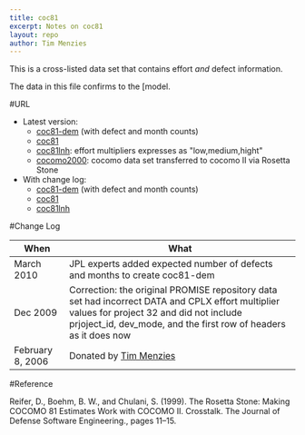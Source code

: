 ```yaml
---
title: coc81
excerpt: Notes on coc81
layout: repo
author: Tim Menzies
---
```



This is a cross-listed data set that contains effort _and_ defect information.

The data in this file confirms to the [model.

#URL

  * Latest version: 
    * [coc81-dem](https://terapromise.csc.ncsu.edu:8443/svn/repo/effort/cocomo/cocomo2/coc81-dem/) (with defect and month counts) 
    * [coc81](https://terapromise.csc.ncsu.edu:8443/svn/repo/effort/cocomo/cocomo1/coc81/coc81.arff)
    * [coc81lnh](https://terapromise.csc.ncsu.edu:8443/svn/repo/effort/cocomo/cocomo1/coc81/coc81lnh.arff): effort multipliers expresses as "low,medium,hight"
    * [cocomo2000](https://terapromise.csc.ncsu.edu:8443/svn/repo/effort/cocomo/cocomo1/coc81/coc2000.csv): cocomo data set transferred to cocomo II via Rosetta Stone
  * With change log:
    * [coc81-dem](https://terapromise.csc.ncsu.edu:8443/svn/repo/effort/cocomo/cocomo2/coc81-dem/) (with defect and month counts)
    * [coc81](https://terapromise.csc.ncsu.edu:8443/svn/repo/effort/cocomo/cocomo1/coc81/)
    * [coc81lnh](https://terapromise.csc.ncsu.edu:8443/svn/repo/effort/cocomo/cocomo1/coc81)

#Change Log

When | What
---- | ----
March  2010 | JPL experts added expected number of defects and months to create coc81-dem
Dec 2009 | Correction: the original PROMISE repository data set had incorrect DATA and CPLX effort multiplier  values for project 32 and did not include prjoject\_id, dev\_mode, and the first row of headers as it does now 
February 8, 2006 | Donated by [Tim Menzies](/repo/people)

#Reference

Reifer, D., Boehm, B. W., and Chulani, S. (1999). The Rosetta Stone: Making COCOMO 81 Estimates Work with COCOMO II. Crosstalk. The Journal of Defense Software Engineering., pages 11–15.
